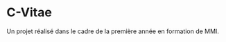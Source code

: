 C-Vitae
==================

Un projet réalisé dans le cadre de la première année en formation de MMI.
